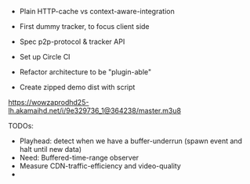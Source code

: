 - Plain HTTP-cache vs context-aware-integration

- First dummy tracker, to focus client side

- Spec p2p-protocol & tracker API

- Set up Circle CI 

- Refactor architecture to be "plugin-able"

- Create zipped demo dist with script

https://wowzaprodhd25-lh.akamaihd.net/i/9e329736_1@364238/master.m3u8

TODOs:

- Playhead: detect when we have a buffer-underrun (spawn event and halt until new data)
- Need: Buffered-time-range observer 
- Measure CDN-traffic-efficiency and video-quality
- 

